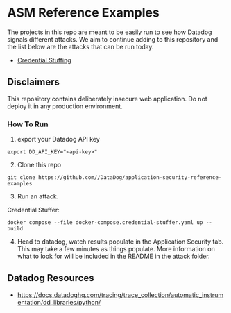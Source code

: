 # ASM Reference Examples
The projects in this repo are meant to be easily run to see how Datadog signals different attacks. We aim to continue adding to this repository and the list below are the attacks that can be run today. 

- [Credential Stuffing](credential_stuffing/README.md)

## Disclaimers
This repository contains deliberately insecure web application. Do not deploy it in any production environment.


### How To Run
1. export your Datadog API key 
```
export DD_API_KEY="<api-key>"
```
2. Clone this repo
```
git clone https://github.com//DataDog/application-security-reference-examples
```
3. Run an attack.
   
Credential Stuffer:
```
docker compose --file docker-compose.credential-stuffer.yaml up --build
```

4. Head to datadog, watch results populate in the Application Security tab. This may take a few minutes as things populate. More information on what to look for will be included in the README in the attack folder.



## Datadog Resources
- https://docs.datadoghq.com/tracing/trace_collection/automatic_instrumentation/dd_libraries/python/
